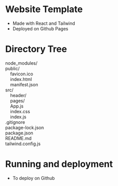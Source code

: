 # Website Template

- Made with React and Tailwind
- Deployed on Github Pages

# Directory Tree

node_modules/  
public/  
&nbsp;&nbsp;&nbsp;&nbsp;favicon.ico  
&nbsp;&nbsp;&nbsp;&nbsp;index.html  
&nbsp;&nbsp;&nbsp;&nbsp;manifest.json  
src/  
&nbsp;&nbsp;&nbsp;&nbsp;header/  
&nbsp;&nbsp;&nbsp;&nbsp;pages/  
&nbsp;&nbsp;&nbsp;&nbsp;App.js  
&nbsp;&nbsp;&nbsp;&nbsp;index.css  
&nbsp;&nbsp;&nbsp;&nbsp;index.js  
.gitignore  
package-lock.json  
package.json  
README.md  
tailwind.config.js

# Running and deployment

- To deploy on Github
